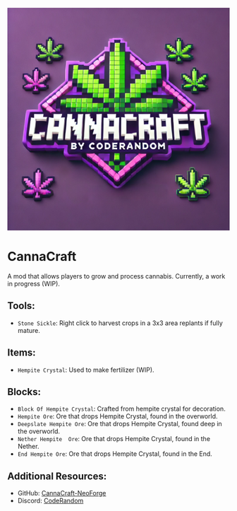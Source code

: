 ![canna_craft.png](canna_craft.png)
# CannaCraft
A mod that allows players to grow and process cannabis. Currently, a work in progress (WIP).

## Tools:
- `Stone Sickle`: Right click to harvest crops in a 3x3 area replants if fully mature.

## Items:
- `Hempite Crystal`: Used to make fertilizer (WIP).

## Blocks:
- `Block Of Hempite Crystal`: Crafted from hempite crystal for decoration.
- `Hempite Ore`: Ore that drops Hempite Crystal, found in the overworld.
- `Deepslate Hempite Ore`: Ore that drops Hempite Crystal, found deep in the overworld.
- `Nether Hempite  Ore`: Ore that drops Hempite Crystal, found in the Nether.
- `End Hempite Ore`: Ore that drops Hempite Crystal, found in the End.

## Additional Resources:
- GitHub: [CannaCraft-NeoForge](https://github.com/CodeRandomMC/CanaCraft-NeoForge)
- Discord: [CodeRandom](https://discord.gg/vwudfztXGS)
